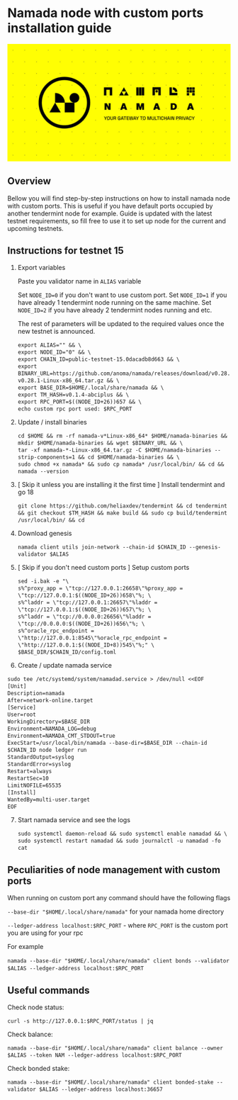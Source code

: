 # Namada node with custom ports installation guide
![Namada logo](../image/namada.jpg)
## Overview
Bellow you will find step-by-step instructions on how to install namada node with custom ports. This is useful if you 
have default ports occupied by another tendermint node for example. Guide is updated with the latest testnet
requirements, so fill free to use it to set up node for the current and upcoming testnets.

## Instructions for testnet 15

1. Export variables
    
    Paste you validator name in `ALIAS` variable

    Set `NODE_ID=0` if you don't want to use custom port.
    Set `NODE_ID=1` if you have already 1 tendermint node running on the same machine.
    Set `NODE_ID=2` if you have already 2 tendermint nodes running and etc.

    The rest of parameters will be updated to the required values once the new testnet is announced.
    ```
    export ALIAS="" && \
    export NODE_ID="0" && \
    export CHAIN_ID=public-testnet-15.0dacadb8d663 && \
    export BINARY_URL=https://github.com/anoma/namada/releases/download/v0.28.1/namada-v0.28.1-Linux-x86_64.tar.gz && \
    export BASE_DIR=$HOME/.local/share/namada && \
    export TM_HASH=v0.1.4-abciplus && \
    export RPC_PORT=$((NODE_ID+26))657 && \
    echo custom rpc port used: $RPC_PORT
    ```

2. Update / install binaries

    ```
    cd $HOME && rm -rf namada-v*Linux-x86_64* $HOME/namada-binaries && mkdir $HOME/namada-binaries && wget $BINARY_URL && \
    tar -xf namada-*-Linux-x86_64.tar.gz -C $HOME/namada-binaries --strip-components=1 && cd $HOME/namada-binaries && \
    sudo chmod +x namada* && sudo cp namada* /usr/local/bin/ && cd && namada --version
    ```

3. [ Skip it unless you are installing it the first time ] Install tendermint and go 18

    ```
    git clone https://github.com/heliaxdev/tendermint && cd tendermint && git checkout $TM_HASH && make build && sudo cp build/tendermint /usr/local/bin/ && cd
    ```

4. Download genesis

    ```
    namada client utils join-network --chain-id $CHAIN_ID --genesis-validator $ALIAS
    ```

5. [ Skip if you don't need custom ports ] Setup custom ports

    ```
    sed -i.bak -e "\
    s%^proxy_app = \"tcp://127.0.0.1:26658\"%proxy_app = \"tcp://127.0.0.1:$((NODE_ID+26))658\"%; \
    s%^laddr = \"tcp://127.0.0.1:26657\"%laddr = \"tcp://127.0.0.1:$((NODE_ID+26))657\"%; \
    s%^laddr = \"tcp://0.0.0.0:26656\"%laddr = \"tcp://0.0.0.0:$((NODE_ID+26))656\"%; \
    s%^oracle_rpc_endpoint = \"http://127.0.0.1:8545\"%oracle_rpc_endpoint = \"http://127.0.0.1:$((NODE_ID+8))545\"%;" \
    $BASE_DIR/$CHAIN_ID/config.toml
    ```

6. Create / update namada service

```
sudo tee /etc/systemd/system/namadad.service > /dev/null <<EOF
[Unit]
Description=namada
After=network-online.target
[Service]
User=root
WorkingDirectory=$BASE_DIR
Environment=NAMADA_LOG=debug
Environment=NAMADA_CMT_STDOUT=true
ExecStart=/usr/local/bin/namada --base-dir=$BASE_DIR --chain-id $CHAIN_ID node ledger run
StandardOutput=syslog
StandardError=syslog
Restart=always
RestartSec=10
LimitNOFILE=65535
[Install]
WantedBy=multi-user.target
EOF
```

7. Start namada service and see the logs

    ```
    sudo systemctl daemon-reload && sudo systemctl enable namadad && \
    sudo systemctl restart namadad && sudo journalctl -u namadad -fo cat
    ```
   
## Peculiarities of node management with custom ports
When running on custom port any command should have the following flags

`--base-dir "$HOME/.local/share/namada"` for your namada home directory

`--ledger-address localhost:$RPC_PORT` - where `RPC_PORT` is the custom port you are using for your rpc

For example

`namada --base-dir "$HOME/.local/share/namada" client bonds --validator $ALIAS --ledger-address localhost:$RPC_PORT`

## Useful commands

Check node status:
```
curl -s http://127.0.0.1:$RPC_PORT/status | jq
```

Check balance:
```
namada --base-dir "$HOME/.local/share/namada" client balance --owner $ALIAS --token NAM --ledger-address localhost:$RPC_PORT
```

Check bonded stake:

```
namada --base-dir "$HOME/.local/share/namada" client bonded-stake --validator $ALIAS --ledger-address localhost:36657
```